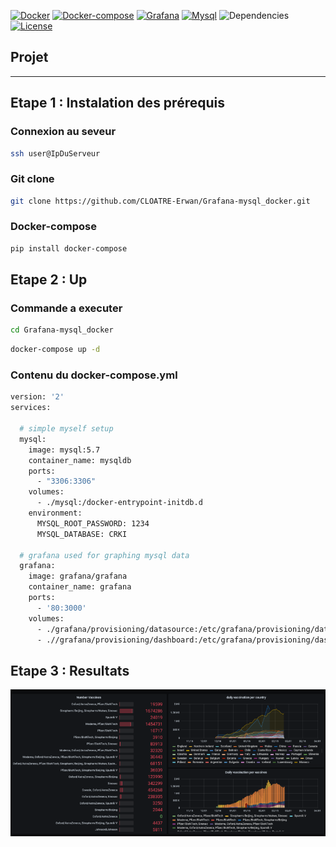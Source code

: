 [![Docker](https://img.shields.io/badge/docker-v20.10.2+-yellow.svg)](https://www.docker.com)
[![Docker-compose](https://img.shields.io/badge/docker_compose-v1.28.4+-yellow.svg)](https://docs.docker.com/compose/)
[![Grafana](https://img.shields.io/badge/grafana-Lataest-orange.svg)](https://grafana.com)
[![Mysql](https://img.shields.io/badge/mysql-v5.7-orange.svg)](https://www.mysql.com)
![Dependencies](https://img.shields.io/badge/dependencies-up%20to%20date-brightgreen.svg)
[![License](https://img.shields.io/badge/license-MIT-blue.svg)](https://opensource.org/licenses/MIT)


## Projet
---
## Etape 1 : Instalation des prérequis
### Connexion au seveur
```bash
ssh user@IpDuServeur
```


### Git clone
```bash
git clone https://github.com/CLOATRE-Erwan/Grafana-mysql_docker.git
```


### Docker-compose
```bash
pip install docker-compose
```

## Etape 2 : Up
### Commande a executer
```bash
cd Grafana-mysql_docker
```
```bash
docker-compose up -d
```
### Contenu du docker-compose.yml
```bash
version: '2'
services:

  # simple myself setup
  mysql:
    image: mysql:5.7
    container_name: mysqldb
    ports:
      - "3306:3306"
    volumes:
      - ./mysql:/docker-entrypoint-initdb.d
    environment:
      MYSQL_ROOT_PASSWORD: 1234
      MYSQL_DATABASE: CRKI

  # grafana used for graphing mysql data
  grafana:
    image: grafana/grafana
    container_name: grafana
    ports:
      - '80:3000'
    volumes:
      - ./grafana/provisioning/datasource:/etc/grafana/provisioning/datasources
      - .//grafana/provisioning/dashboard:/etc/grafana/provisioning/dashboards
 ```

## Etape 3 : Resultats


![Drag Racing](img/graph.png)
